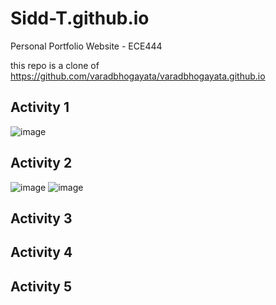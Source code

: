 # Sidd-T.github.io
Personal Portfolio Website - ECE444

this repo is a clone of
https://github.com/varadbhogayata/varadbhogayata.github.io 

## Activity 1

![image](https://github.com/user-attachments/assets/0268579e-5353-4d2e-8126-78420d6de75c)

## Activity 2

![image](https://github.com/user-attachments/assets/ad1e92dc-b1c4-409a-b60f-9c0494f5a76f)
![image](https://github.com/user-attachments/assets/98c468df-82a9-490a-995d-05438ad140dc)

## Activity 3

## Activity 4

## Activity 5


